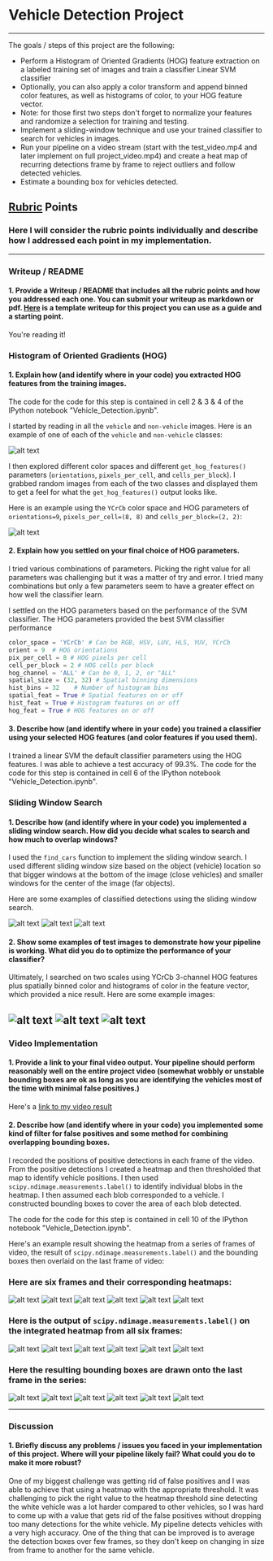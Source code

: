 # **Vehicle Detection Project**
---

The goals / steps of this project are the following:

* Perform a Histogram of Oriented Gradients (HOG) feature extraction on a labeled training set of images and train a classifier Linear SVM classifier
* Optionally, you can also apply a color transform and append binned color features, as well as histograms of color, to your HOG feature vector. 
* Note: for those first two steps don't forget to normalize your features and randomize a selection for training and testing.
* Implement a sliding-window technique and use your trained classifier to search for vehicles in images.
* Run your pipeline on a video stream (start with the test_video.mp4 and later implement on full project_video.mp4) and create a heat map of recurring detections frame by frame to reject outliers and follow detected vehicles.
* Estimate a bounding box for vehicles detected.

[//]: # (Image References)
[image1]: ./examples/car_not_car.JPG
[image2]: ./examples/HOG_example.jpg
[image3]: ./examples/sliding_windows_1.jpg
[image4]: ./examples/sliding_windows_2.jpg
[image5]: ./examples/sliding_windows_3.jpg
[image6]: ./examples/sliding_windows_4.jpg
[image7]: ./examples/sliding_windows_5.jpg
[image8]: ./examples/sliding_windows_6.jpg
[image9]: ./examples/bboxes_and_heat_1.jpg
[image10]: ./examples/bboxes_and_heat_2.jpg
[image11]: ./examples/bboxes_and_heat_3.jpg
[image12]: ./examples/bboxes_and_heat_4.jpg
[image13]: ./examples/bboxes_and_heat_5.jpg
[image14]: ./examples/bboxes_and_heat_6.jpg
[image15]: ./examples/labels_map_1.jpg
[image16]: ./examples/labels_map_2.jpg
[image17]: ./examples/labels_map_3.jpg
[image18]: ./examples/labels_map_4.jpg
[image19]: ./examples/labels_map_5.jpg
[image20]: ./examples/labels_map_6.jpg
[image21]: ./examples/output_bboxes_1.jpg
[image22]: ./examples/output_bboxes_2.jpg
[image23]: ./examples/output_bboxes_3.jpg
[image24]: ./examples/output_bboxes_4.jpg
[image25]: ./examples/output_bboxes_5.jpg
[image26]: ./examples/output_bboxes_6.jpg
[video1]: ./project_video_with_lanelines_output.mp4

## [Rubric](https://review.udacity.com/#!/rubrics/513/view) Points
### Here I will consider the rubric points individually and describe how I addressed each point in my implementation.  

---
### Writeup / README

#### 1. Provide a Writeup / README that includes all the rubric points and how you addressed each one.  You can submit your writeup as markdown or pdf.  [Here](https://github.com/udacity/CarND-Vehicle-Detection/blob/master/writeup_template.md) is a template writeup for this project you can use as a guide and a starting point.  

You're reading it!

### Histogram of Oriented Gradients (HOG)

#### 1. Explain how (and identify where in your code) you extracted HOG features from the training images.

The code for the code for this step is contained in cell 2 & 3 & 4 of the IPython notebook "Vehicle_Detection.ipynb".

I started by reading in all the `vehicle` and `non-vehicle` images.  Here is an example of one of each of the `vehicle` and `non-vehicle` classes:

![alt text][image1]

I then explored different color spaces and different `get_hog_features()` parameters (`orientations`, `pixels_per_cell`, and `cells_per_block`).  I grabbed random images from each of the two classes and displayed them to get a feel for what the `get_hog_features()` output looks like.

Here is an example using the `YCrCb` color space and HOG parameters of `orientations=9`, `pixels_per_cell=(8, 8)` and `cells_per_block=(2, 2)`:


![alt text][image2]

#### 2. Explain how you settled on your final choice of HOG parameters.

I tried various combinations of parameters. Picking the right value for all parameters was challenging but it was a matter of try and error. I tried many combinations but only a few parameters seem to have a greater effect on how well the classifier learn. 

I settled on the HOG parameters based on the performance of the SVM classifier. The HOG parameters provided the best SVM classifier performance

```python
color_space = 'YCrCb' # Can be RGB, HSV, LUV, HLS, YUV, YCrCb
orient = 9  # HOG orientations
pix_per_cell = 8 # HOG pixels per cell
cell_per_block = 2 # HOG cells per block
hog_channel = 'ALL' # Can be 0, 1, 2, or "ALL"
spatial_size = (32, 32) # Spatial binning dimensions
hist_bins = 32    # Number of histogram bins
spatial_feat = True # Spatial features on or off
hist_feat = True # Histogram features on or off
hog_feat = True # HOG features on or off
```

#### 3. Describe how (and identify where in your code) you trained a classifier using your selected HOG features (and color features if you used them).

I trained a linear SVM the default classifier parameters using the HOG features. I was able to achieve a test accuracy of 99.3%. The code for the code for this step is contained in cell 6 of the IPython notebook "Vehicle_Detection.ipynb".

### Sliding Window Search

#### 1. Describe how (and identify where in your code) you implemented a sliding window search.  How did you decide what scales to search and how much to overlap windows?

I used the `find_cars` function to implement the sliding window search. I used different sliding window size based on the object (vehicle) location so that bigger windows at the bottom of the image (close vehicles) and smaller windows for the center of the image (far objects). 

Here are some examples of classified detections using the sliding window search.

![alt text][image3]
![alt text][image4]
![alt text][image5]

#### 2. Show some examples of test images to demonstrate how your pipeline is working.  What did you do to optimize the performance of your classifier?

Ultimately, I searched on two scales using YCrCb 3-channel HOG features plus spatially binned color and histograms of color in the feature vector, which provided a nice result.  Here are some example images:

![alt text][image6]
![alt text][image7]
![alt text][image8]
---

### Video Implementation

#### 1. Provide a link to your final video output.  Your pipeline should perform reasonably well on the entire project video (somewhat wobbly or unstable bounding boxes are ok as long as you are identifying the vehicles most of the time with minimal false positives.)
Here's a [link to my video result](./project_video.mp4)


#### 2. Describe how (and identify where in your code) you implemented some kind of filter for false positives and some method for combining overlapping bounding boxes.

I recorded the positions of positive detections in each frame of the video.  From the positive detections I created a heatmap and then thresholded that map to identify vehicle positions.  I then used `scipy.ndimage.measurements.label()` to identify individual blobs in the heatmap.  I then assumed each blob corresponded to a vehicle.  I constructed bounding boxes to cover the area of each blob detected.  

The code for the code for this step is contained in cell 10 of the IPython notebook "Vehicle_Detection.ipynb".

Here's an example result showing the heatmap from a series of frames of video, the result of `scipy.ndimage.measurements.label()` and the bounding boxes then overlaid on the last frame of video:

### Here are six frames and their corresponding heatmaps:

![alt text][image9]
![alt text][image10]
![alt text][image11]
![alt text][image12]
![alt text][image13]
![alt text][image14]

### Here is the output of `scipy.ndimage.measurements.label()` on the integrated heatmap from all six frames:
![alt text][image15]
![alt text][image16]
![alt text][image17]
![alt text][image18]
![alt text][image19]
![alt text][image20]

### Here the resulting bounding boxes are drawn onto the last frame in the series:
![alt text][image21]
![alt text][image22]
![alt text][image23]
![alt text][image24]
![alt text][image25]
![alt text][image26]



---

### Discussion

#### 1. Briefly discuss any problems / issues you faced in your implementation of this project.  Where will your pipeline likely fail?  What could you do to make it more robust?

One of my biggest challenge was getting rid of false positives and I was able to achieve that using a heatmap with the appropriate threshold. It was challenging to pick the right value to the heatmap threshold sine detecting the white vehicle was a lot harder compared to other vehicles, so I was hard to come up with a value that gets rid of the false positives without dropping too many detections for the white vehicle. My pipeline detects vehicles with a very high accuracy. One of the thing that can be improved is to average the detection boxes over few frames, so they don't keep on changing in size from frame to another for the same vehicle.

